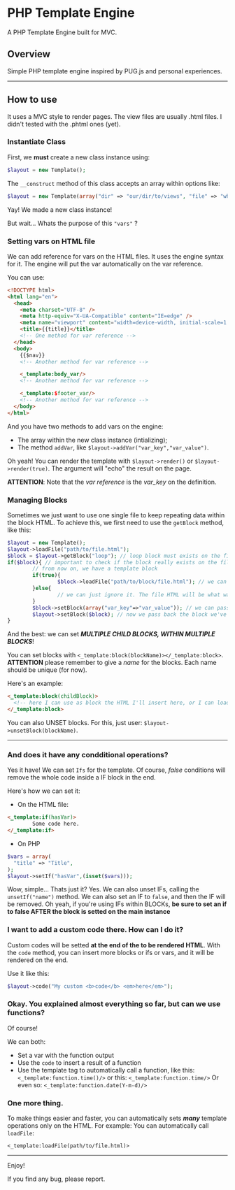 # PHP Template Engine

A PHP Template Engine built for MVC.

## Overview

Simple PHP template engine inspired by PUG.js and personal experiences.

---

## How to use

It uses a MVC style to render pages.
The view files are usually .html files. I didn't tested with the .phtml ones (yet).

### Instantiate Class

First, we **must** create a new class instance using:

```php
$layout = new Template();
```

The `__construct` method of this class accepts an array within options like:

```php
$layout = new Template(array("dir" => "our/dir/to/views", "file" => "which_file_to_load.html", "vars" => array("var_key"=>"var_value")));
```

Yay! We made a new class instance!

But wait... Whats the purpose of this `"vars"` ?

### Setting vars on HTML file

We can add reference for vars on the HTML files. It uses the engine syntax for it. The engine will put the var automatically on the var reference.

You can use:

```html
<!DOCTYPE html>
<html lang="en">
  <head>
    <meta charset="UTF-8" />
    <meta http-equiv="X-UA-Compatible" content="IE=edge" />
    <meta name="viewport" content="width=device-width, initial-scale=1.0" />
    <title>{{title}}</title>
    <!-- One method for var reference -->
  </head>
  <body>
    {{$nav}}
    <!-- Another method for var reference -->

    <_template:body_var/>
    <!-- Another method for var reference -->

    <_template:$footer_var/>
    <!-- Another method for var reference -->
  </body>
</html>
```

And you have two methods to add vars on the engine:

- The array within the new class instance (intializing);
- The method `addVar`, like `$layout->addVar("var_key","var_value")`.

Oh yeah! You can render the template with `$layout->render()` or `$layout->render(true)`. The argument will "echo" the result on the page.

**ATTENTION**: Note that the _var reference_ is the _var_key_ on the definition.

### Managing Blocks

Sometimes we just want to use one single file to keep repeating data within the block HTML. To achieve this, we first need to use the `getBlock` method, like this:

```php
$layout = new Template();
$layout->loadFile("path/to/file.html");
$block = $layout->getBlock("loop"); // loop block must exists on the file
if($block){ // important to check if the block really exists on the file
        // from now on, we have a template block
        if(true){
                $block->loadFile("path/to/block/file.html"); // we can load an specific file
        }else{
                // we can just ignore it. The file HTML will be what was inserted on the parent file
        }
        $block->setBlock(array("var_key"=>"var_value")); // we can pass a new array to render the template partial within our data (arrays for additional information)
        $layout->setBlock($block); // now we pass back the block we've got to the original template file to render it (the block itself to render)
}
```

And the best: we can set **_MULTIPLE CHILD BLOCKS, WITHIN MULTIPLE BLOCKS_**!

You can set blocks with `<_template:block(blockName)></_template:block>`. **ATTENTION** please remember to give a _name_ for the blocks. Each name should be unique (for now).

Here's an example:

```html
<_template:block(childBlock)>
  <!-- here I can use as block the HTML I'll insert here, or I can load a HTML file -->
</_template:block>
```

You can also UNSET blocks. For this, just user: `$layout->unsetBlock(blockName)`.

---

### And does it have any condditional operations?

Yes it have! We can set `Ifs` for the template. Of course, _false_ conditions will remove the whole code inside a IF block in the end.

Here's how we can set it:

- On the HTML file:

```html
<_template:if(hasVar)>
        Some code here.
</_template:if>
```

- On PHP

```php
$vars = array(
  "title" => "Title",
);
$layout->setIf("hasVar",(isset($vars)));
```

Wow, simple... Thats just it? Yes. We can also unset IFs, calling the `unsetIf("name")` method. 
We can also set an IF to `false`, and then the IF will be removed. Oh yeah, if you're using IFs within BLOCKs, **be sure to set an if to false AFTER the block is setted on the main instance**

### I want to add a custom code there. How can I do it?

Custom codes will be setted **at the end of the to be rendered HTML**. With the `code` method, you can insert more blocks or ifs or vars, and it will be rendered on the end.

Use it like this:

```php
$layout->code("My custom <b>code</b> <em>here</em>");
```

### Okay. You explained almost everything so far, but can we use functions?

Of course!

We can both:

- Set a var with the function output
- Use the `code` to insert a result of a function
- Use the template tag to automatically call a function, like this: `<_template:function.time()/>` or this: `<_template:function.time/>` Or even so: `<_template:function.date(Y-m-d)/>`

### One more thing.

To make things easier and faster, you can automatically sets **_many_** template operations only on the HTML.
For example: You can automatically call `loadFile`:

`<_template:loadFile(path/to/file.html)>`

---

Enjoy! 

If you find any bug, please report.
